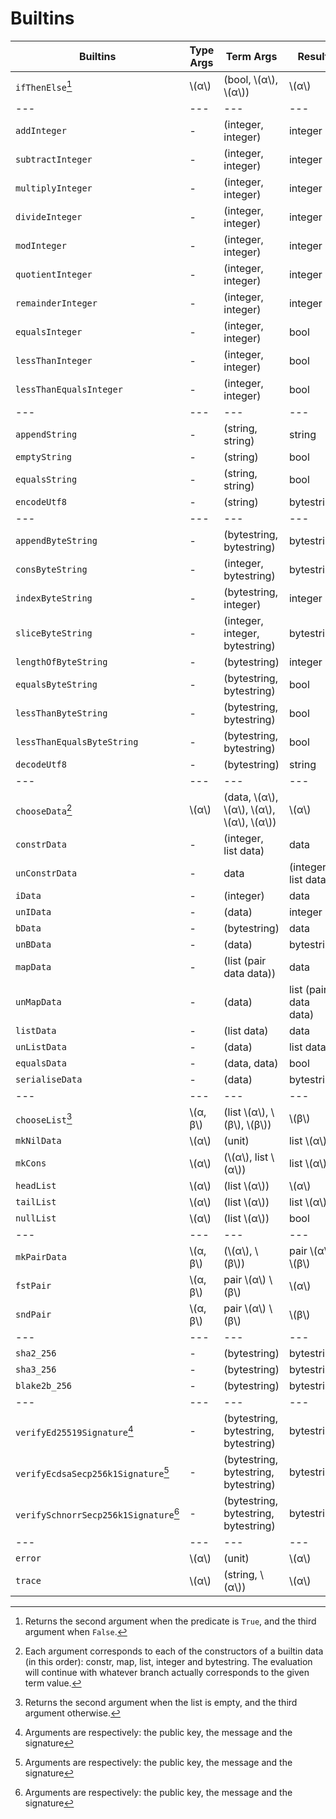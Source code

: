 # Builtins

| Builtins                              | Type Args  | Term Args                                           | Result                |
| ---                                   | ---        | ---                                                 | ---                   |
| `ifThenElse`[^1]                      | \\(α\\)    | (bool, \\(α\\), \\(α\\))                            | \\(α\\)               |
| ---                                   | ---        | ---                                                 | ---                   |
| `addInteger`                          | \-         | (integer, integer)                                  | integer               |
| `subtractInteger`                     | \-         | (integer, integer)                                  | integer               |
| `multiplyInteger`                     | \-         | (integer, integer)                                  | integer               |
| `divideInteger`                       | \-         | (integer, integer)                                  | integer               |
| `modInteger`                          | \-         | (integer, integer)                                  | integer               |
| `quotientInteger`                     | \-         | (integer, integer)                                  | integer               |
| `remainderInteger`                    | \-         | (integer, integer)                                  | integer               |
| `equalsInteger`                       | \-         | (integer, integer)                                  | bool                  |
| `lessThanInteger`                     | \-         | (integer, integer)                                  | bool                  |
| `lessThanEqualsInteger`               | \-         | (integer, integer)                                  | bool                  |
| ---                                   | ---        | ---                                                 | ---                   |
| `appendString`                        | \-         | (string, string)                                    | string                |
| `emptyString`                         | \-         | (string)                                            | bool                  |
| `equalsString`                        | \-         | (string, string)                                    | bool                  |
| `encodeUtf8`                          | \-         | (string)                                            | bytestring            |
| ---                                   | ---        | ---                                                 | ---                   |
| `appendByteString`                    | \-         | (bytestring, bytestring)                            | bytestring            |
| `consByteString`                      | \-         | (integer, bytestring)                               | bytestring            |
| `indexByteString`                     | \-         | (bytestring, integer)                               | integer               |
| `sliceByteString`                     | \-         | (integer, integer, bytestring)                      | bytestring            |
| `lengthOfByteString`                  | \-         | (bytestring)                                        | integer               |
| `equalsByteString`                    | \-         | (bytestring, bytestring)                            | bool                  |
| `lessThanByteString`                  | \-         | (bytestring, bytestring)                            | bool                  |
| `lessThanEqualsByteString`            | \-         | (bytestring, bytestring)                            | bool                  |
| `decodeUtf8`                          | \-         | (bytestring)                                        | string                |
| ---                                   | ---        | ---                                                 | ---                   |
| `chooseData`[^2]                      | \\(α\\)    | (data, \\(α\\), \\(α\\), \\(α\\), \\(α\\), \\(α\\)) | \\(α\\)               |
| `constrData`                          | \-         | (integer, list data)                                | data                  |
| `unConstrData`                        | \-         | data                                                | (integer, list data)  |
| `iData`                               | \-         | (integer)                                           | data                  |
| `unIData`                             | \-         | (data)                                              | integer               |
| `bData`                               | \-         | (bytestring)                                        | data                  |
| `unBData`                             | \-         | (data)                                              | bytestring            |
| `mapData`                             | \-         | (list (pair data data))                             | data                  |
| `unMapData`                           | \-         | (data)                                              | list (pair data data) |
| `listData`                            | \-         | (list data)                                         | data                  |
| `unListData`                          | \-         | (data)                                              | list data             |
| `equalsData`                          | \-         | (data, data)                                        | bool                  |
| `serialiseData`                       | \-         | (data)                                              | bytestring            |
| ---                                   | ---        | ---                                                 | ---                   |
| `chooseList`[^3]                      | \\(α, β\\) | (list \\(α\\), \\(β\\), \\(β\\))                    | \\(β\\)               |
| `mkNilData`                           | \\(α\\)    | (unit)                                              | list \\(α\\)          |
| `mkCons`                              | \\(α\\)    | (\\(α\\), list \\(α\\))                             | list \\(α\\)          |
| `headList`                            | \\(α\\)    | (list \\(α\\))                                      | \\(α\\)               |
| `tailList`                            | \\(α\\)    | (list \\(α\\))                                      | list \\(α\\)          |
| `nullList`                            | \\(α\\)    | (list \\(α\\))                                      | bool                  |
| ---                                   | ---        | ---                                                 | ---                   |
| `mkPairData`                          | \\(α, β\\) | (\\(α\\), \\(β\\))                                  | pair \\(α\\) \\(β\\)  |
| `fstPair`                             | \\(α, β\\) | pair \\(α\\) \\(β\\)                                | \\(α\\)               |
| `sndPair`                             | \\(α, β\\) | pair \\(α\\) \\(β\\)                                | \\(β\\)               |
| ---                                   | ---        | ---                                                 | ---                   |
| `sha2_256`                            | \-         | (bytestring)                                        | bytestring            |
| `sha3_256`                            | \-         | (bytestring)                                        | bytestring            |
| `blake2b_256`                         | \-         | (bytestring)                                        | bytestring            |
| ---                                   | ---        | ---                                                 | ---                   |
| `verifyEd25519Signature`[^4]          | \-         | (bytestring, bytestring, bytestring)                | bytestring            |
| `verifyEcdsaSecp256k1Signature`[^4]   | \-         | (bytestring, bytestring, bytestring)                | bytestring            |
| `verifySchnorrSecp256k1Signature`[^4] | \-         | (bytestring, bytestring, bytestring)                | bytestring            |
| ---                                   | ---        | ---                                                 | ---                   |
| `error`                               | \\(α\\)    | (unit)                                              | \\(α\\)               |
| `trace`                               | \\(α\\)    | (string, \\(α\\))                                   | \\(α\\)               |

[^1]: Returns the second argument when the predicate is `True`, and the third argument when `False`.

[^2]: Each argument corresponds to each of the constructors of a builtin data (in this order): constr, map, list, integer and bytestring. The evaluation will continue with whatever branch actually corresponds to the given term value.

[^3]: Returns the second argument when the list is empty, and the third argument otherwise.

[^4]: Arguments are respectively: the public key, the message and the signature
